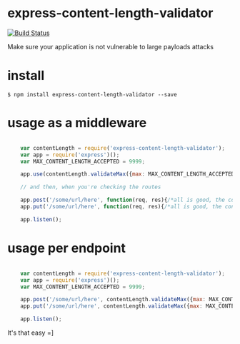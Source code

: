 # express-content-length-validator

[![Build Status](https://travis-ci.org/ericmdantas/express-content-length-validator.svg?branch=master)](https://travis-ci.org/ericmdantas/express-content-length-validator)

Make sure your application is not vulnerable to large payloads attacks

# install

```$ npm install express-content-length-validator --save```

# usage as a middleware

```javascript

    var contentLength = require('express-content-length-validator');
    var app = require('express')();
    var MAX_CONTENT_LENGTH_ACCEPTED = 9999;

    app.use(contentLength.validateMax({max: MAX_CONTENT_LENGTH_ACCEPTED})); // max size accepted for the content-length

    // and then, when you're checking the routes

    app.post('/some/url/here', function(req, res){/*all is good, the content-length is less than the expected*/});
    app.put('/some/url/here', function(req, res){/*all is good, the content-length is less than the expected*/});

    app.listen();

```



# usage per endpoint

```javascript

    var contentLength = require('express-content-length-validator');
    var app = require('express')();
    var MAX_CONTENT_LENGTH_ACCEPTED = 9999;

    app.post('/some/url/here', contentLength.validateMax({max: MAX_CONTENT_LENGTH_ACCEPTED}), function(req, res){/*all is good, the content-length is less than the expected*/});
    app.put('/some/url/here', contentLength.validateMax({max: MAX_CONTENT_LENGTH_ACCEPTED}), function(req, res){/*all is good, the content-length is less than the expected*/});

    app.listen();
```

It's that easy =]
